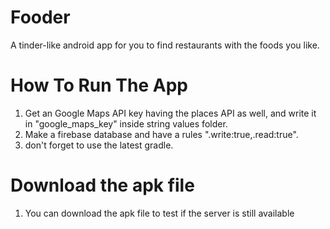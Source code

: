 # Fooder
A tinder-like android app for you to find restaurants with the foods you like.

# How To Run The App
1. Get an Google Maps API key having the places API as well, and write it in "google_maps_key" inside string values folder.
2. Make a firebase database and have a rules ".write:true,.read:true".
3. don't forget to use the latest gradle.

# Download the apk file
1. You can download the apk file to test if the server is still available
